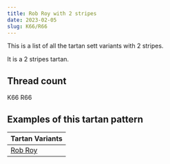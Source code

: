 ```yaml
---
title: Rob Roy with 2 stripes
date: 2023-02-05
slug: K66/R66
---
```

This is a list of all the tartan sett variants with 2 stripes.

It is a 2 stripes tartan.


## Thread count
K66 R66

## Examples of this tartan pattern

| Tartan Variants |
|---------------|
| [Rob Roy](/variants/k66/r66-k000000-rc00000)||
